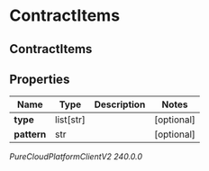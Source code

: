 # ContractItems

## ContractItems

## Properties

|Name | Type | Description | Notes|
|------------ | ------------- | ------------- | -------------|
| **type** | list[str] |  | [optional] |
| **pattern** | str |  | [optional] |



_PureCloudPlatformClientV2 240.0.0_
